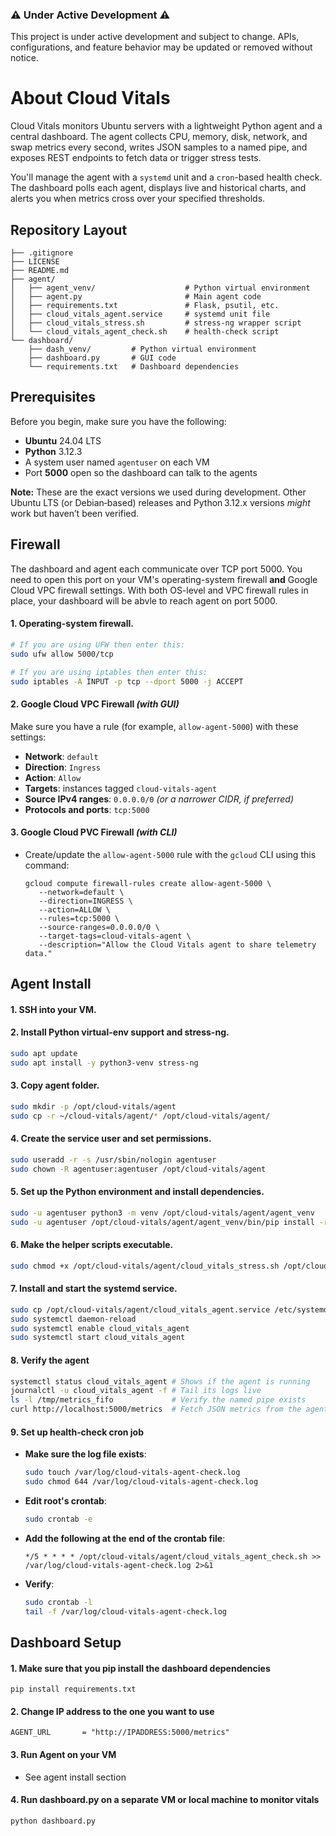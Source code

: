 ### ⚠️ **Under Active Development** ⚠️

This project is under active development and subject to change. APIs, configurations, and feature behavior may be updated or removed without notice.

# About Cloud Vitals

Cloud Vitals monitors Ubuntu servers with a lightweight Python agent and a central dashboard. The agent collects CPU, memory, disk, network, and swap metrics every second, writes JSON samples to a named pipe, and exposes REST endpoints to fetch data or trigger stress tests.

You'll manage the agent with a `systemd` unit and a `cron`-based health check. The dashboard polls each agent, displays live and historical charts, and alerts you when metrics cross over your specified thresholds.

## Repository Layout

```
├── .gitignore
├── LICENSE
├── README.md
├── agent/
│   ├── agent_venv/                    # Python virtual environment
│   ├── agent.py                       # Main agent code
│   ├── requirements.txt               # Flask, psutil, etc.
│   ├── cloud_vitals_agent.service     # systemd unit file
│   ├── cloud_vitals_stress.sh         # stress‑ng wrapper script
│   └── cloud_vitals_agent_check.sh    # health‑check script
└── dashboard/
    ├── dash_venv/         # Python virtual environment
    ├── dashboard.py       # GUI code
    └── requirements.txt   # Dashboard dependencies
```

## Prerequisites

Before you begin, make sure you have the following:
* **Ubuntu** 24.04 LTS
* **Python** 3.12.3
* A system user named `agentuser` on each VM
* Port **5000** open so the dashboard can talk to the agents

**Note:** These are the exact versions we used during development. Other Ubuntu LTS (or Debian‑based) releases and Python 3.12.x versions _might_ work but haven’t been verified.

## Firewall

The dashboard and agent each communicate over TCP port 5000. You need to open this port on your VM's operating-system firewall **and** Google Cloud VPC firewall settings. With both OS-level and VPC firewall rules in place, your dashboard will be abvle to reach agent on port 5000.

#### **1\. Operating-system firewall.**

```bash
# If you are using UFW then enter this:
sudo ufw allow 5000/tcp

# If you are using iptables then enter this:
sudo iptables -A INPUT -p tcp --dport 5000 -j ACCEPT
```
#### **2\. Google Cloud VPC Firewall** _(with GUI)_

Make sure you have a rule (for example, `allow-agent-5000`) with these settings:
* **Network**: `default`
* **Direction**: `Ingress`
* **Action**: `Allow`
* **Targets**: instances tagged `cloud-vitals-agent`
* **Source IPv4 ranges**: `0.0.0.0/0` _(or a narrower CIDR, if preferred)_
* **Protocols and ports**: `tcp:5000`

#### **3\. Google Cloud PVC Firewall** _(with CLI)_

* Create/update the `allow-agent-5000` rule with the `gcloud` CLI using this command:
   ```
   gcloud compute firewall‐rules create allow-agent-5000 \
      --network=default \
      --direction=INGRESS \
      --action=ALLOW \
      --rules=tcp:5000 \
      --source-ranges=0.0.0.0/0 \
      --target-tags=cloud-vitals-agent \
      --description="Allow the Cloud Vitals agent to share telemetry data."
   ```

## Agent Install

#### **1\. SSH into your VM.**

#### **2\. Install Python virtual-env support and stress-ng.**

   ```bash
   sudo apt update
   sudo apt install -y python3-venv stress-ng
   ```

#### **3\. Copy agent folder.**

   ```bash
   sudo mkdir -p /opt/cloud-vitals/agent
   sudo cp -r ~/cloud-vitals/agent/* /opt/cloud-vitals/agent/
   ```

#### **4\. Create the service user and set permissions.**

   ```bash
   sudo useradd -r -s /usr/sbin/nologin agentuser
   sudo chown -R agentuser:agentuser /opt/cloud-vitals/agent
   ```

#### **5\. Set up the Python environment and install dependencies.**

   ```bash
   sudo -u agentuser python3 -m venv /opt/cloud-vitals/agent/agent_venv
   sudo -u agentuser /opt/cloud-vitals/agent/agent_venv/bin/pip install -r /opt/cloud-vitals/agent/requirements.txt
   ```

#### **6\. Make the helper scripts executable.**

   ```bash
   sudo chmod +x /opt/cloud-vitals/agent/cloud_vitals_stress.sh /opt/cloud-vitals/agent/cloud_vitals_agent_check.sh
   ```

#### **7\. Install and start the systemd service.**

   ```bash
   sudo cp /opt/cloud-vitals/agent/cloud_vitals_agent.service /etc/systemd/system/
   sudo systemctl daemon-reload
   sudo systemctl enable cloud_vitals_agent
   sudo systemctl start cloud_vitals_agent
   ```

#### **8\. Verify the agent**

   ```bash
   systemctl status cloud_vitals_agent # Shows if the agent is running
   journalctl -u cloud_vitals_agent -f # Tail its logs live
   ls -l /tmp/metrics_fifo             # Verify the named pipe exists
   curl http://localhost:5000/metrics  # Fetch JSON metrics from the agent
   ```
   
#### **9\. Set up health‑check cron job**

   * **Make sure the log file exists**:
     ```bash
     sudo touch /var/log/cloud-vitals-agent-check.log
     sudo chmod 644 /var/log/cloud-vitals-agent-check.log
     ```
   * **Edit root's crontab**:
     ```bash
     sudo crontab -e
     ```
   * **Add the following at the end of the crontab file**:
     ```cron
     */5 * * * * /opt/cloud-vitals/agent/cloud_vitals_agent_check.sh >> /var/log/cloud-vitals-agent-check.log 2>&1
     ```
   * **Verify**:
     ```bash
     sudo crontab -l
     tail -f /var/log/cloud-vitals-agent-check.log
     ```

## Dashboard Setup

#### **1. Make sure that you pip install the dashboard dependencies**
```
pip install requirements.txt
```
#### **2. Change IP address to the one you want to use**
```
AGENT_URL       = "http://IPADDRESS:5000/metrics"
```
#### **3. Run Agent on your VM**
* See agent install section
#### **4. Run dashboard.py on a separate VM or local machine to monitor vitals**
``` 
python dashboard.py
```

